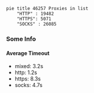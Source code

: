 
```mermaid
pie title 46257 Proxies in list
    "HTTP" : 19482
    "HTTPS": 5071
    "SOCKS" : 26085
```

### Some Info
#### Average Timeout

- mixed: 3.2s
- http: 1.2s
- https: 8.3s
- socks: 4.7s
